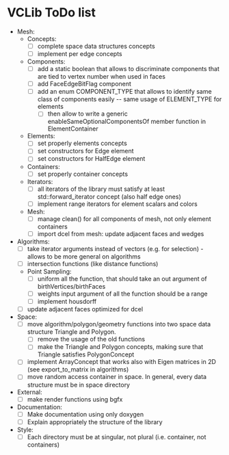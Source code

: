 # VCLib ToDo list

- Mesh:
  - Concepts:
    - [ ] complete space data structures concepts
    - [ ] implement per edge concepts
  - Components:
    - [ ] add a static boolean that allows to discriminate components that are tied to vertex number when used in faces
    - [ ] add FaceEdgeBitFlag component
    - [ ] add an enum COMPONENT_TYPE that allows to identify same class of components easily -- same usage of ELEMENT_TYPE for elements
      - [ ] then allow to write a generic enableSameOptionalComponentsOf member function in ElementContainer
  - Elements:
    - [ ] set properly elements concepts
    - [ ] set constructors for Edge element
    - [ ] set constructors for HalfEdge element
  - Containers:
    - [ ] set properly container concepts
  - Iterators:
    - [ ] all iterators of the library must satisfy at least std::forward_iterator concept (also half edge ones)
    - [ ] implement range iterators for element scalars and colors
  - Mesh:
    - [ ] manage clean() for all components of mesh, not only element containers
    - [ ] import dcel from mesh: update adjacent faces and wedges 
- Algorithms:
  - [ ] take iterator arguments instead of vectors (e.g. for selection) - allows to be more general on algorithms
  - [ ] intersection functions (like distance functions)
  - Point Sampling:
    - [ ] uniform all the function, that should take an out argument of birthVertices/birthFaces
    - [ ] weights input argument of all the function should be a range
    - [ ] implement housdorff
  - [ ] update adjacent faces optimized for dcel
- Space:
  - [ ] move algorithm/polygon/geometry functions into two space data structure Triangle and Polygon.
    - [ ] remove the usage of the old functions
    - [ ] make the Triangle and Polygon concepts, making sure that Triangle satisfies PolygonConcept
  - [ ] implement ArrayConcept that works also with Eigen matrices in 2D (see export_to_matrix in algorithms)
  - [ ] move random access container in space. In general, every data structure must be in space directory
- External:
  - [ ] make render functions using bgfx
- Documentation:
  - [ ] Make documentation using only doxygen
  - [ ] Explain appropriately the structure of the library
- Style:
  - [ ] Each directory must be at singular, not plural (i.e. container, not containers)

